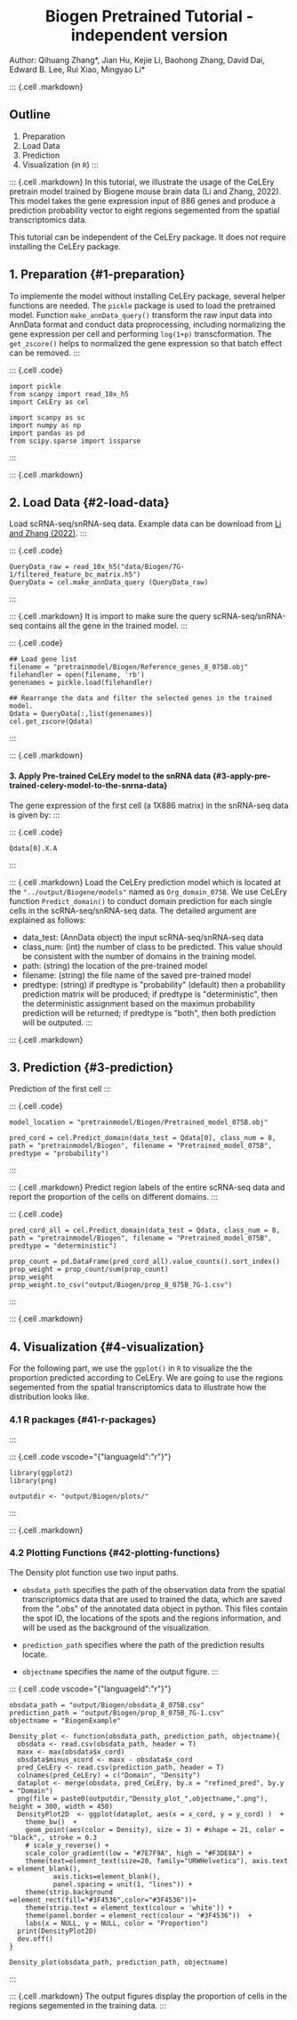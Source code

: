 <h1><center>Biogen Pretrained Tutorial - independent version</center></h1>

Author: Qihuang Zhang*, Jian Hu, Kejie Li, Baohong Zhang, David Dai,
Edward B. Lee, Rui Xiao, Mingyao Li*


::: {.cell .markdown}
## Outline

1.  Preparation
2.  Load Data
3.  Prediction
4.  Visualization (in `R`)
:::

::: {.cell .markdown}
In this tutorial, we illustrate the usage of the CeLEry pretrain model
trained by Biogene mouse brain data (Li and Zhang, 2022). This model
takes the gene expression input of 886 genes and produce a prediction
probability vector to eight regions segemented from the spatial
transcriptomics data.

This tutorial can be independent of the CeLEry package. It does not
require installing the CeLEry package.

## 1. Preparation {#1-preparation}

To implemente the model without installing CeLEry package, several
helper functions are needed. The `pickle` package is used to load the
pretrained model. Function `make_annData_query()` transform the raw
input data into AnnData format and conduct data proprocessing, including
normalizing the gene expression per cell and performing `log(1+p)`
transcformation. The `get_zscore()` helps to normalized the gene
expression so that batch effect can be removed.
:::

::: {.cell .code}
``` {.python}
import pickle
from scanpy import read_10x_h5
import CeLEry as cel

import scanpy as sc
import numpy as np
import pandas as pd
from scipy.sparse import issparse
```
:::

::: {.cell .markdown}
## 2. Load Data {#2-load-data}

Load scRNA-seq/snRNA-seq data. Example data can be download from [Li and
Zhang (2022)](https://doi.org/10.5281/zenodo.6640285).
:::

::: {.cell .code}
``` {.python}
QueryData_raw = read_10x_h5("data/Biogen/7G-1/filtered_feature_bc_matrix.h5")
QueryData = cel.make_annData_query (QueryData_raw)
```
:::

::: {.cell .markdown}
It is import to make sure the query scRNA-seq/snRNA-seq contains all the
gene in the trained model.
:::

::: {.cell .code}
``` {.python}
## Load gene list
filename = "pretrainmodel/Biogen/Reference_genes_8_075B.obj"
filehandler = open(filename, 'rb') 
genenames = pickle.load(filehandler)

## Rearrange the data and filter the selected genes in the trained model.
Qdata = QueryData[:,list(genenames)]
cel.get_zscore(Qdata)
```
:::

::: {.cell .markdown}
#### 3. Apply Pre-trained CeLEry model to the snRNA data {#3-apply-pre-trained-celery-model-to-the-snrna-data}

The gene expression of the first cell (a 1X886 matrix) in the snRNA-seq
data is given by:
:::

::: {.cell .code}
``` {.python}
Qdata[0].X.A
```
:::

::: {.cell .markdown}
Load the CeLEry prediction model which is located at the
`"../output/Biogene/models"` named as `Org_domain_075B`. We use CeLEry
function `Predict_domain()` to conduct domain prediction for each single
cells in the scRNA-seq/snRNA-seq data. The detailed argument are
explained as follows:

-   data_test: (AnnData object) the input scRNA-seq/snRNA-seq data
-   class_num: (int) the number of class to be predicted. This value
    should be consistent with the number of domains in the training
    model.
-   path: (string) the location of the pre-trained model
-   filename: (string) the file name of the saved pre-trained model
-   predtype: (string) if predtype is \"probability\" (default) then a
    probability prediction matrix will be produced; if predtype is
    \"deterministic\", then the deterministic assignment based on the
    maximun probability prediction will be returned; if predtype is
    \"both\", then both prediction will be outputed.
:::

::: {.cell .markdown}

## 3. Prediction {#3-prediction}

Prediction of the first cell
:::

::: {.cell .code}
``` {.python}
model_location = "pretrainmodel/Biogen/Pretrained_model_075B.obj"

pred_cord = cel.Predict_domain(data_test = Qdata[0], class_num = 8, path = "pretrainmodel/Biogen", filename = "Pretrained_model_075B", predtype = "probability")
```
:::

::: {.cell .markdown}
Predict region labels of the entire scRNA-seq data and report the
proportion of the cells on different domains.
:::

::: {.cell .code}
``` {.python}
pred_cord_all = cel.Predict_domain(data_test = Qdata, class_num = 8, path = "pretrainmodel/Biogen", filename = "Pretrained_model_075B", predtype = "deterministic")

prop_count = pd.DataFrame(pred_cord_all).value_counts().sort_index()
prop_weight = prop_count/sum(prop_count)
prop_weight
prop_weight.to_csv("output/Biogen/prop_8_075B_7G-1.csv")
```
:::

::: {.cell .markdown}

## 4. Visualization {#4-visualization}

For the following part, we use the `ggplot()` in `R` to visualize the
the proportion predicted according to CeLEry. We are going to use the
regions segemented from the spatial transcriptomics data to illustrate
how the distribution looks like.

### 4.1 R packages {#41-r-packages}
:::

::: {.cell .code vscode="{\"languageId\":\"r\"}"}
``` {.python}
library(ggplot2)
library(png)

outputdir <- "output/Biogen/plots/"
```
:::

::: {.cell .markdown}

### 4.2 Plotting Functions {#42-plotting-functions}

The Density plot function use two input paths.

-   `obsdata_path` specifies the path of the observation data from the
    spatial transcriptomics data that are used to trained the data,
    which are saved from the \".obs\" of the annotated data object in
    python. This files contain the spot ID, the locations of the spots
    and the regions information, and will be used as the background of
    the visualization.

-   `prediction_path` specifies where the path of the prediction results
    locate.

-   `objectname` specifies the name of the output figure.
:::

::: {.cell .code vscode="{\"languageId\":\"r\"}"}
``` {.python}
obsdata_path = "output/Biogen/obsdata_8_075B.csv"
prediction_path = "output/Biogen/prop_8_075B_7G-1.csv"
objectname = "BiogenExample"

Density_plot <- function(obsdata_path, prediction_path, objectname){
  obsdata <- read.csv(obsdata_path, header = T)
  maxx <- max(obsdata$x_cord)
  obsdata$minus_xcord <- maxx - obsdata$x_cord
  pred_CeLEry <- read.csv(prediction_path, header = T)
  colnames(pred_CeLEry) = c("Domain", "Density")
  dataplot <- merge(obsdata, pred_CeLEry, by.x = "refined_pred", by.y = "Domain")
  png(file = paste0(outputdir,"Density_plot_",objectname,".png"), height = 300, width = 450)
  DensityPlot2D  <- ggplot(dataplot, aes(x = x_cord, y = y_cord) )  + 
    theme_bw()  + 
    geom_point(aes(color = Density), size = 3) + #shape = 21, color = "black",, stroke = 0.3
    # scale_y_reverse() +
    scale_color_gradient(low = "#7E7F9A", high = "#F3DE8A") +
    theme(text=element_text(size=20, family="URWHelvetica"), axis.text = element_blank(),
           axis.ticks=element_blank(),
           panel.spacing = unit(1, "lines")) +
    theme(strip.background =element_rect(fill="#3F4536",color="#3F4536"))+
    theme(strip.text = element_text(colour = 'white')) +
    theme(panel.border = element_rect(colour = "#3F4536"))  +
    labs(x = NULL, y = NULL, color = "Proportion")
  print(DensityPlot2D)
  dev.off()
}

Density_plot(obsdata_path, prediction_path, objectname)
```
:::

::: {.cell .markdown}
The output figures display the proportion of cells in the regions
segemented in the training data.
:::
